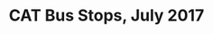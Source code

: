 ---
schema: default
title: 'CAT Bus Stops, July 2017'
organization: Chatham Area Transit
notes: Most recent revision to CAT's stops and lines.
resources:
  - name: CAT-Stops
    url: 'http://cvlassets.s3.amazonaws.com/stops.geojson'
    format: geojson
license: 'http://www.opendefinition.org/licenses/odc-odbl'
category:
  - Transportation
maintainer: Grant Sparks
maintainer_email: grant.sparks@catchacat.org
---